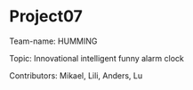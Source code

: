 Project07
=========

Team-name: HUMMING

Topic: Innovational intelligent funny alarm clock 

Contributors:
Mikael, Lili, Anders, Lu

